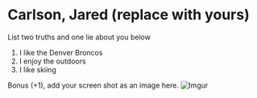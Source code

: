 # Carlson, Jared (replace with yours)
List two truths and one lie about you below

1. I like the Denver Broncos
1. I enjoy the outdoors
1. I like skiing


Bonus (+1), add your screen shot as an image here.
![Imgur](https://imgur.com/wRkYA37.png)
